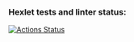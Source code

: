 ### Hexlet tests and linter status:
[![Actions Status](https://github.com/UsmanSakhbeev/python-project-49/actions/workflows/hexlet-check.yml/badge.svg)](https://github.com/UsmanSakhbeev/python-project-49/actions)